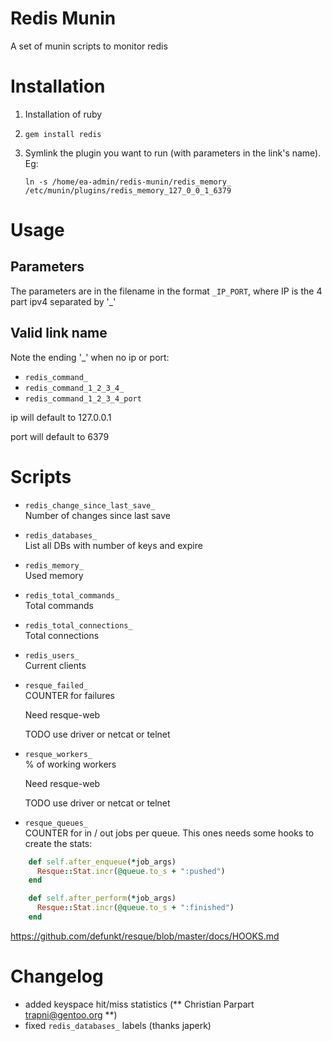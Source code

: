 Redis Munin
===========

A set of munin scripts to monitor redis

Installation
============

1. Installation of ruby
2. `gem install redis`
3. Symlink the plugin you want to run (with parameters in the link's name). Eg:

      `ln -s /home/ea-admin/redis-munin/redis_memory_ /etc/munin/plugins/redis_memory_127_0_0_1_6379`

Usage
==========

Parameters
-------

The parameters are in the filename in the format `_IP_PORT`, where IP is the 4 part ipv4 separated by '\_'

Valid link name
---------------

Note the ending '_' when no ip or port:

* `redis_command_`
* `redis_command_1_2_3_4_`
* `redis_command_1_2_3_4_port`

ip will default to 127.0.0.1

port will default to 6379

Scripts
=======

* `redis_change_since_last_save_`  
  Number of changes since last save

* `redis_databases_`  
  List all DBs with number of keys and expire

* `redis_memory_`  
  Used memory

* `redis_total_commands_`  
  Total commands

* `redis_total_connections_`  
  Total connections

* `redis_users_`  
  Current clients

* `resque_failed_`  
  COUNTER for failures

  Need resque-web

  TODO use driver or netcat or telnet 

* `resque_workers_`  
  % of working workers

  Need resque-web

  TODO use driver or netcat or telnet

* `resque_queues_`  
  COUNTER for in / out jobs per queue.
  This ones needs some hooks to create the stats:

```ruby
    def self.after_enqueue(*job_args)
      Resque::Stat.incr(@queue.to_s + ":pushed")
    end

    def self.after_perform(*job_args)
      Resque::Stat.incr(@queue.to_s + ":finished")
    end
```

  <https://github.com/defunkt/resque/blob/master/docs/HOOKS.md>

Changelog
=======

 * added keyspace hit/miss statistics (** Christian Parpart <trapni@gentoo.org> **)
 * fixed `redis_databases_` labels (thanks japerk)
